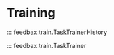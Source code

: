 # Training

::: feedbax.train.TaskTrainerHistory

::: feedbax.train.TaskTrainer

<!-- ::: feedbax.train.SimpleTrainer -->

<!-- feedbax.train.HebbianGRUUpdate -->